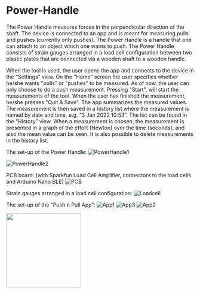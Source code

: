 # Power-Handle
The Power Handle measures forces in the perpendicular direction of the shaft. 
The device is connected to an app and is meant for measuring pulls and pushes (currently only pushes).
The Power Handle is a handle that one can attach to an object which one wants to push. 
The Power Handle consists of strain gauges arranged in a load cell configuration between two plastic plates that are connected via a wooden shaft to a wooden handle.

When the tool is used, the user opens the app and connects to the device in the “Settings” view. 
On the “Home” screen the user specifies whether he/she wants "pulls" or "pushes" to be measured. As of now, the user can only choose to do a push measurement. 
Pressing "Start", will start the measurements of the tool. When the user has finished the measurement, he/she presses "Quit & Save". 
The app summarizes the measured values. The measurement is then saved in a history list where the measurement is named by date and time, e.g. ”3 Jan 2022 10:53”. 
The list can be found in the “History” view. 
When a measurement is chosen, the measurement is presented in a graph of the effort (Newton) over the time (seconds), and also the mean value can be seen. 
It is also possible to delete measurements in the history list. 

The set-up of the Power Handle: 
![PowerHandle1](https://user-images.githubusercontent.com/97241022/148410238-9c582845-959c-483b-aea6-386b4eb30203.png)

![PowerHandle2](https://user-images.githubusercontent.com/97241022/148410680-423caf23-0b3f-4ac4-888a-2308b4302854.png)

PCB board: (with Sparkfun Load Cell Amplifier, connectors to the load cells and Arduino Nano BLE) 
![PCB](https://user-images.githubusercontent.com/97241022/148410987-99d236c8-71f9-40a0-a14f-76727e5429d0.png)

Strain gauges arranged in a load cell configuration: 
![Loadcell](https://user-images.githubusercontent.com/97241022/148411713-71caef38-f084-4d7e-9215-a1c2d499cead.png)

The set-up of the “Push n Pull App”: 
![App1](https://user-images.githubusercontent.com/97241022/148411969-7020aa7b-69cb-45c5-b4df-0515569ce700.png) 
![App3](https://user-images.githubusercontent.com/97241022/148412325-d674ac51-6937-409c-a0b3-8479b9112ac6.png)
![App2](https://user-images.githubusercontent.com/97241022/148412338-be3bd17d-9437-4952-8d6f-962569234036.png)

<img src="https://user-images.githubusercontent.com/97241022/148412338-be3bd17d-9437-4952-8d6f-962569234036.png" width="200" />
